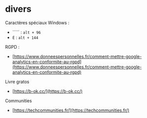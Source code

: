 # divers

Caractères spéciaux Windows :

* `````   : `alt + 96`
* `É` : `alt + 144`

RGPD :

* [https://www.donneespersonnelles.fr/comment-mettre-google-analytics-en-conformite-au-rgpd](https://www.donneespersonnelles.fr/comment-mettre-google-analytics-en-conformite-au-rgpd)

Livre gratos

* [https://b-ok.cc/](https://b-ok.cc/)

Communities

* [https://techcommunities.fr/](https://techcommunities.fr/)

